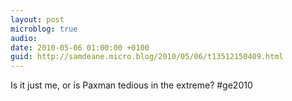 ```yaml
---
layout: post
microblog: true
audio: 
date: 2010-05-06 01:00:00 +0100
guid: http://samdeane.micro.blog/2010/05/06/t13512150409.html
---
```

Is it just me, or is Paxman tedious in the extreme? #ge2010
